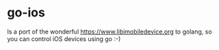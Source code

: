 # go-ios
Is a port of the wonderful https://www.libimobiledevice.org to golang, so you can control iOS devices using go :-)
